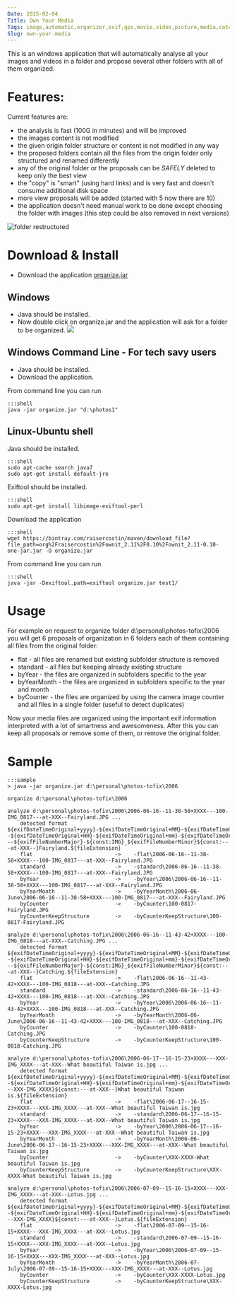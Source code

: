 ```yaml
---
Date: 2015-02-04
Title: Own Your Media
Tags: image,automatic,organizer,exif,gps,movie,video,picture,media,categories,dateTime,localDateTime,dateTimeZone,UTC
Slug: own-your-media
---
```

This is an windows application that will automatically analyse all your images and videos in a folder and propose several other folders with all of them organized.

# 	Features: #

Current features are:

- the analysis is fast (100G in minutes) and will be improved
- the images content is not modified
- the given origin folder structure or content is not modified in any way
- the proposed folders contain all the files from the origin folder only structured and renamed differently
- any of the original folder or the proposals can be *SAFELY* deleted to keep only the best view
- the "copy" is "smart" (using hard links) and is very fast and doesn't consume additional disk space
- more view proposals will be added (started with 5 now there are 10)
- the application doesn't need manual work to be done except choosing the folder with images (this step could be also removed in next versions)

![folder restructured](/2015-02-04--own-your-media--screenshot.png)

# Download & Install

- Download the application [organize.jar](https://bintray.com/raisercostin/maven/download_file?file_path=org%2Fraisercostin%2Fownit_2.11%2F0.10%2Fownit_2.11-0.10-one-jar.jar)

## Windows

- Java should be installed.
- Now double click on organize.jar and the application will ask for a folder to be organized.
![](/2015-02-08--own-your-media--screenshot2.png)

## Windows Command Line - For tech savy users

- Java should be installed.
- Download the application.

From command line you can run 

    :::shell
	java -jar organize.jar "d:\photos1"


## Linux-Ubuntu shell

Java should be installed.

    :::shell
    sudo apt-cache search java7
    sudo apt-get install default-jre

Exiftool should be installed.

    :::shell
	sudo apt-get install libimage-exiftool-perl
	
Download the application

    :::shell 
	wget https://bintray.com/raisercostin/maven/download_file?file_path=org%2Fraisercostin%2Fownit_2.11%2F0.10%2Fownit_2.11-0.10-one-jar.jar -O organize.jar
	
From command line you can run 

    :::shell
	java -jar -Dexiftool.path=exiftool organize.jar test1/

	
# Usage

For example on request to organize folder d:\personal\photos-tofix\2006 you will get 6 proposals of organization in 6 folders each of them containing all files from the original folder:

- flat - all files are renamed but existing subfolder structure is removed
- standard - all files but keeping already existing structure
- byYear - the files are organized in subfolders specific to the year
- byYearMonth - the files are organized in subfolders specific to the year and month
- byCounter - the files are organized by using the camera image counter and all files in a single folder (useful to detect duplicates)

Now your media files are organized using the important exif information interpreted with a lot of smartness and awesomeness.
After this you can keep all proposals or remove some of them, or remove the original folder.

# Sample

	:::sample
	> java -jar organize.jar d:\personal\photos-tofix\2006

	organize d:\personal\photos-tofix\2006

	analyze d:\personal\photos-tofix\2006\2006-06-16--11-38-58+XXXX---100-IMG_0817---at-XXX--Fairyland.JPG ...
		detected format	${exifDateTimeOriginal+yyyy}-${exifDateTimeOriginal+MM}-${exifDateTimeOriginal+dd}--${exifDateTimeOriginal+HH}-${exifDateTimeOriginal+mm}-${exifDateTimeOriginal+ss}${const:+XXXX}---${exifFileNumberMajor}-${const:IMG}_${exifFileNumberMinor}${const:---at-XXX--}Fairyland.${fileExtension}
		flat                          -> 	-flat\2006-06-16--11-38-58+XXXX---100-IMG_0817---at-XXX--Fairyland.JPG
		standard                      -> 	-standard\2006-06-16--11-38-58+XXXX---100-IMG_0817---at-XXX--Fairyland.JPG
		byYear                        -> 	-byYear\2006\2006-06-16--11-38-58+XXXX---100-IMG_0817---at-XXX--Fairyland.JPG
		byYearMonth                   -> 	-byYearMonth\2006-06-June\2006-06-16--11-38-58+XXXX---100-IMG_0817---at-XXX--Fairyland.JPG
		byCounter                     -> 	-byCounter\100-0817-Fairyland.JPG
		byCounterKeepStructure        -> 	-byCounterKeepStructure\100-0817-Fairyland.JPG

	analyze d:\personal\photos-tofix\2006\2006-06-16--11-43-42+XXXX---100-IMG_0818---at-XXX--Catching.JPG ...
		detected format	${exifDateTimeOriginal+yyyy}-${exifDateTimeOriginal+MM}-${exifDateTimeOriginal+dd}--${exifDateTimeOriginal+HH}-${exifDateTimeOriginal+mm}-${exifDateTimeOriginal+ss}${const:+XXXX}---${exifFileNumberMajor}-${const:IMG}_${exifFileNumberMinor}${const:---at-XXX--}Catching.${fileExtension}
		flat                          -> 	-flat\2006-06-16--11-43-42+XXXX---100-IMG_0818---at-XXX--Catching.JPG
		standard                      -> 	-standard\2006-06-16--11-43-42+XXXX---100-IMG_0818---at-XXX--Catching.JPG
		byYear                        -> 	-byYear\2006\2006-06-16--11-43-42+XXXX---100-IMG_0818---at-XXX--Catching.JPG
		byYearMonth                   -> 	-byYearMonth\2006-06-June\2006-06-16--11-43-42+XXXX---100-IMG_0818---at-XXX--Catching.JPG
		byCounter                     -> 	-byCounter\100-0818-Catching.JPG
		byCounterKeepStructure        -> 	-byCounterKeepStructure\100-0818-Catching.JPG

	analyze d:\personal\photos-tofix\2006\2006-06-17--16-15-23+XXXX---XXX-IMG_XXXX---at-XXX--What beautiful Taiwan is.jpg ...
		detected format	${exifDateTimeOriginal+yyyy}-${exifDateTimeOriginal+MM}-${exifDateTimeOriginal+dd}--${exifDateTimeOriginal+HH}-${exifDateTimeOriginal+mm}-${exifDateTimeOriginal+ss}${const:+XXXX}${const:---XXX-IMG_XXXX}${const:---at-XXX--}What beautiful Taiwan is.${fileExtension}
		flat                          -> 	-flat\2006-06-17--16-15-23+XXXX---XXX-IMG_XXXX---at-XXX--What beautiful Taiwan is.jpg
		standard                      -> 	-standard\2006-06-17--16-15-23+XXXX---XXX-IMG_XXXX---at-XXX--What beautiful Taiwan is.jpg
		byYear                        -> 	-byYear\2006\2006-06-17--16-15-23+XXXX---XXX-IMG_XXXX---at-XXX--What beautiful Taiwan is.jpg
		byYearMonth                   -> 	-byYearMonth\2006-06-June\2006-06-17--16-15-23+XXXX---XXX-IMG_XXXX---at-XXX--What beautiful Taiwan is.jpg
		byCounter                     -> 	-byCounter\XXX-XXXX-What beautiful Taiwan is.jpg
		byCounterKeepStructure        -> 	-byCounterKeepStructure\XXX-XXXX-What beautiful Taiwan is.jpg

	analyze d:\personal\photos-tofix\2006\2006-07-09--15-16-15+XXXX---XXX-IMG_XXXX---at-XXX--Lotus.jpg ...
		detected format	${exifDateTimeOriginal+yyyy}-${exifDateTimeOriginal+MM}-${exifDateTimeOriginal+dd}--${exifDateTimeOriginal+HH}-${exifDateTimeOriginal+mm}-${exifDateTimeOriginal+ss}${const:+XXXX}${const:---XXX-IMG_XXXX}${const:---at-XXX--}Lotus.${fileExtension}
		flat                          -> 	-flat\2006-07-09--15-16-15+XXXX---XXX-IMG_XXXX---at-XXX--Lotus.jpg
		standard                      -> 	-standard\2006-07-09--15-16-15+XXXX---XXX-IMG_XXXX---at-XXX--Lotus.jpg
		byYear                        -> 	-byYear\2006\2006-07-09--15-16-15+XXXX---XXX-IMG_XXXX---at-XXX--Lotus.jpg
		byYearMonth                   -> 	-byYearMonth\2006-07-July\2006-07-09--15-16-15+XXXX---XXX-IMG_XXXX---at-XXX--Lotus.jpg
		byCounter                     -> 	-byCounter\XXX-XXXX-Lotus.jpg
		byCounterKeepStructure        -> 	-byCounterKeepStructure\XXX-XXXX-Lotus.jpg
